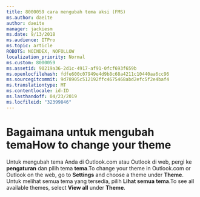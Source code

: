 ```yaml
---
title: 8000059 cara mengubah tema aksi (FMS)
ms.author: daeite
author: daeite
manager: jackiesm
ms.date: 9/13/2018
ms.audience: ITPro
ms.topic: article
ROBOTS: NOINDEX, NOFOLLOW
localization_priority: Normal
ms.custom: 8000059
ms.assetid: 90219a36-2d1c-4917-af91-0fcf693f659b
ms.openlocfilehash: fdfe600c07949e4d9b8c68a4211c10440aa6cc96
ms.sourcegitcommit: 9d78905c512192ffc4675468abd2efc5f2e4baf4
ms.translationtype: MT
ms.contentlocale: id-ID
ms.lasthandoff: 04/23/2019
ms.locfileid: "32399846"
---
```

# <a name="how-to-change-your-theme"></a><span data-ttu-id="a21f9-102">Bagaimana untuk mengubah tema</span><span class="sxs-lookup"><span data-stu-id="a21f9-102">How to change your theme</span></span>

<span data-ttu-id="a21f9-103">Untuk mengubah tema Anda di Outlook.com atau Outlook di web, pergi ke **pengaturan** dan pilih tema **tema**.</span><span class="sxs-lookup"><span data-stu-id="a21f9-103">To change your theme in Outlook.com or Outlook on the web, go to **Settings** and choose a theme under **Theme**.</span></span> <span data-ttu-id="a21f9-104">Untuk melihat semua tema yang tersedia, pilih **Lihat semua** **tema**.</span><span class="sxs-lookup"><span data-stu-id="a21f9-104">To see all available themes, select **View all** under **Theme**.</span></span> 
  

